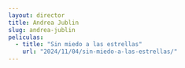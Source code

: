 ```yaml
---
layout: director
title: Andrea Jublin
slug: andrea-jublin
peliculas:
  - title: "Sin miedo a las estrellas"
    url: "2024/11/04/sin-miedo-a-las-estrellas/"
---
```


